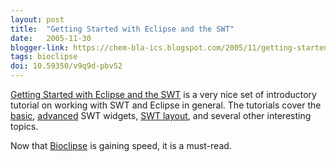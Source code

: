 ```yaml
---
layout: post
title:  "Getting Started with Eclipse and the SWT"
date:   2005-11-30
blogger-link: https://chem-bla-ics.blogspot.com/2005/11/getting-started-with-eclipse-and-swt.html
tags: bioclipse
doi: 10.59350/v9q9d-pbv52
---
```


[Getting Started with Eclipse and the SWT](http://www.cs.umanitoba.ca/~eclipse/) is a very nice set of introductory tutorial on working
with SWT and Eclipse in general. The tutorials cover the [basic](http://www.cs.umanitoba.ca/~eclipse/2-Basic.pdf),
[advanced](http://www.cs.umanitoba.ca/~eclipse/3-Advanced.pdf) SWT widgets,
[SWT layout](http://www.cs.umanitoba.ca/~eclipse/4-Layouts.pdf), and several other interesting topics.

Now that [Bioclipse](http://www.bioclipse.net/) is gaining speed, it is a must-read.
